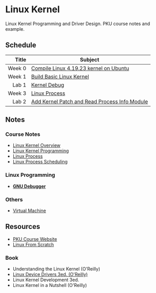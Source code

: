 # Linux Kernel

Linux Kernel Programming and Driver Design. PKU course notes and example.

## Schedule

Title |Subject
-----:|-----------
Week 0|[Compile Linux 4.19.23 kernel on Ubuntu](Subject/Week0_CompileLinuxKernel/CompileLinuxKernel.md)
Week 1|[Build Basic Linux Kernel](Subject/Week1_BuildBasicKernel/BuildBasicKernel.md)
Lab 1|[Kernel Debug](Lab/Lab1_KernelDebug/KernelDebug.md)
Week 3|[Linux Process](Subject/Week3_LinuxProcess)
Lab 2|[Add Kernel Patch and Read Process Info Module](Lab/Lab2_KernelPatch_ProcessInfo/)

## Notes

### Course Notes

* [Linux Kernel Overview](Notes/LinuxKernelOverview.md)
* [Linux Kernel Programming](Notes/KernelProgramming.md)
* [Linux Process](Notes/LinuxProcess.md)
* [Linux Process Scheduling](Notes/LinuxProcessScheduling.md)

### Linux Programming

* [**GNU Debugger**](Notes/GDB.md)

### Others

* [Virtual Machine](Notes/VirtualMachine.md)

## Resources

* [PKU Course Website](http://59.56.74.25:4455/)
* [Linux From Scratch](http://www.linuxfromscratch.org/)

### Book

* Understanding the Linux Kernel (O'Reilly)
* [Linux Device Drivers 3ed. (O'Reilly)](https://lwn.net/Kernel/LDD3/)
* Linux Kernel Development 3ed.
* Linux Kernel in a Nutshell (O'Reilly)
